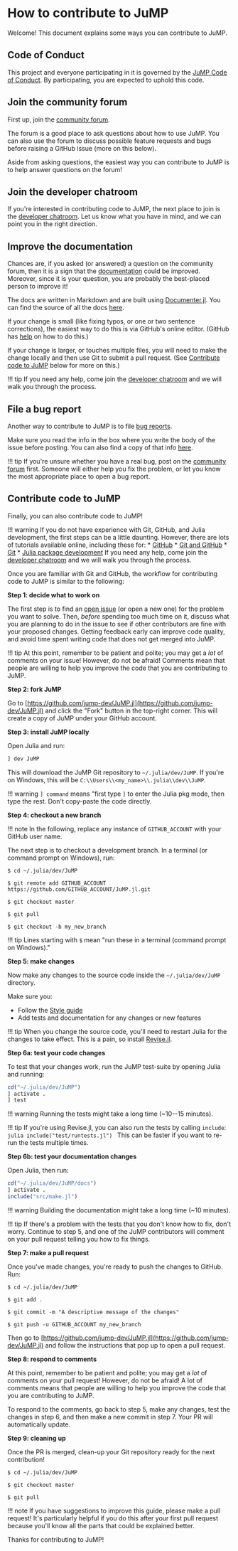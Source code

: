 # How to contribute to JuMP

Welcome! This document explains some ways you can contribute to JuMP.

## Code of Conduct

This project and everyone participating in it is governed by the
[JuMP Code of Conduct](https://github.com/jump-dev/JuMP.jl/blob/master/CODE_OF_CONDUCT.md).
By participating, you are expected to uphold this code.

## Join the community forum

First up, join the [community forum](https://discourse.julialang.org/c/domain/opt).

The forum is a good place to ask questions about how to use JuMP. You can also
use the forum to discuss possible feature requests and bugs before raising a
GitHub issue (more on this below).

Aside from asking questions, the easiest way you can contribute to JuMP is to
help answer questions on the forum!

## Join the developer chatroom

If you're interested in contributing code to JuMP, the next place to join is the
[developer chatroom](https://gitter.im/JuliaOpt/JuMP-dev). Let us know what you
have in mind, and we can point you in the right direction.

## Improve the documentation

Chances are, if you asked (or answered) a question on the community forum, then
it is a sign that the [documentation](https://jump.dev/JuMP.jl/dev/) could be
improved. Moreover, since it is your question, you are probably the best-placed
person to improve it!

The docs are written in Markdown and are built using
[Documenter.jl](https://github.com/JuliaDocs/Documenter.jl).
You can find the source of all the docs
[here](https://github.com/jump-dev/JuMP.jl/tree/master/docs).

If your change is small (like fixing typos, or one or two sentence corrections),
the easiest way to do this is via GitHub's online editor. (GitHub has
[help](https://help.github.com/articles/editing-files-in-another-user-s-repository/)
on how to do this.)

If your change is larger, or touches multiple files, you will need to make the
change locally and then use Git to submit a pull request. (See
[Contribute code to JuMP](@ref) below for more on this.)

!!! tip
    If you need any help, come join the
    [developer chatroom](https://gitter.im/JuliaOpt/JuMP-dev) and we will walk
    you through the process.

## File a bug report

Another way to contribute to JuMP is to file
[bug reports](https://github.com/jump-dev/JuMP.jl/issues/new?template=bug_report.md).

Make sure you read the info in the box where you write the body of the issue
before posting. You can also find a copy of that info
[here](https://github.com/jump-dev/JuMP.jl/blob/master/.github/ISSUE_TEMPLATE/bug_report.md).

!!! tip
    If you're unsure whether you have a real bug, post on the
    [community forum](https://discourse.julialang.org/c/domain/opt)
    first. Someone will either help you fix the problem, or let you know the
    most appropriate place to open a bug report.

## Contribute code to JuMP

Finally, you can also contribute code to JuMP!

!!! warning
    If you do not have experience with Git, GitHub, and Julia development, the
    first steps can be a little daunting. However, there are lots of tutorials
    available online, including these for:
     * [GitHub](https://guides.github.com/activities/hello-world/)
     * [Git and GitHub](https://try.github.io/)
     * [Git](https://git-scm.com/book/en/v2)
     * [Julia package development](https://docs.julialang.org/en/v1/stdlib/Pkg/#Developing-packages-1)
    If you need any help, come join the [developer chatroom](https://gitter.im/JuliaOpt/JuMP-dev)
    and we will walk you through the process.

Once you are familiar with Git and GitHub, the workflow for contributing code to
JuMP is similar to the following:

**Step 1: decide what to work on**

The first step is to find an [open issue](https://github.com/jump-dev/JuMP.jl/issues)
(or open a new one) for the problem you want to solve. Then, _before_ spending
too much time on it, discuss what you are planning to do in the issue to see if
other contributors are fine with your proposed changes. Getting feedback early can
improve code quality, and avoid time spent writing code that does not get merged into
JuMP.

!!! tip
    At this point, remember to be patient and polite; you may get a _lot_ of
    comments on your issue! However, do not be afraid! Comments mean that people are
    willing to help you improve the code that you are contributing to JuMP.

**Step 2: fork JuMP**

Go to [https://github.com/jump-dev/JuMP.jl](https://github.com/jump-dev/JuMP.jl)
and click the "Fork" button in the top-right corner. This will create a copy of
JuMP under your GitHub account.

**Step 3: install JuMP locally**

Open Julia and run:
```julia
] dev JuMP
```
This will download the JuMP Git repository to `~/.julia/dev/JuMP`. If you're on
Windows, this will be `C:\\Users\\<my_name>\\.julia\\dev\\JuMP`.

!!! warning
    `] command` means "first type `]` to enter the Julia pkg mode, then type the
    rest. Don't copy-paste the code directly.

**Step 4: checkout a new branch**

!!! note
    In the following, replace any instance of `GITHUB_ACCOUNT` with your GitHub
    user name.

The next step is to checkout a development branch. In a terminal (or command
prompt on Windows), run:
```
$ cd ~/.julia/dev/JuMP

$ git remote add GITHUB_ACCOUNT https://github.com/GITHUB_ACCOUNT/JuMP.jl.git

$ git checkout master

$ git pull

$ git checkout -b my_new_branch
```

!!! tip
    Lines starting with `$` mean "run these in a terminal (command prompt on
    Windows)."

**Step 5: make changes**

Now make any changes to the source code inside the `~/.julia/dev/JuMP`
directory.

Make sure you:
 * Follow the [Style guide](@ref)
 * Add tests and documentation for any changes or new features

!!! tip
    When you change the source code, you'll need to restart Julia for the
    changes to take effect. This is a pain, so install
    [Revise.jl](https://github.com/timholy/Revise.jl).

**Step 6a: test your code changes**

To test that your changes work, run the JuMP test-suite by opening Julia and
running:
```julia
cd("~/.julia/dev/JuMP")
] activate .
] test
```

!!! warning
    Running the tests might take a long time (~10--15 minutes).

!!! tip
    If you're using Revise.jl, you can also run the tests by calling `include`:
    ```julia
    include("test/runtests.jl")
    ```
    This can be faster if you want to re-run the tests multiple times.

**Step 6b: test your documentation changes**

Open Julia, then run:
```julia
cd("~/.julia/dev/JuMP/docs")
] activate .
include("src/make.jl")
```

!!! warning
    Building the documentation might take a long time (~10 minutes).

!!! tip
    If there's a problem with the tests that you don't know how to fix, don't
    worry. Continue to step 5, and one of the JuMP contributors will comment
    on your pull request telling you how to fix things.

**Step 7: make a pull request**

Once you've made changes, you're ready to push the changes to GitHub. Run:
```
$ cd ~/.julia/dev/JuMP

$ git add .

$ git commit -m "A descriptive message of the changes"

$ git push -u GITHUB_ACCOUNT my_new_branch
```

Then go to [https://github.com/jump-dev/JuMP.jl](https://github.com/jump-dev/JuMP.jl)
and follow the instructions that pop up to open a pull request.

**Step 8: respond to comments**

At this point, remember to be patient and polite; you may get a _lot_ of
comments on your pull request! However, do not be afraid! A lot of comments
means that people are willing to help you improve the code that you are
contributing to JuMP.

To respond to the comments, go back to step 5, make any changes, test the
changes in step 6, and then make a new commit in step 7. Your PR will
automatically update.

**Step 9: cleaning up**

Once the PR is merged, clean-up your Git repository ready for the
next contribution!
```
$ cd ~/.julia/dev/JuMP

$ git checkout master

$ git pull
```

!!! note
    If you have suggestions to improve this guide, please make a pull request!
    It's particularly helpful if you do this after your first pull request
    because you'll know all the parts that could be explained better.

Thanks for contributing to JuMP!
